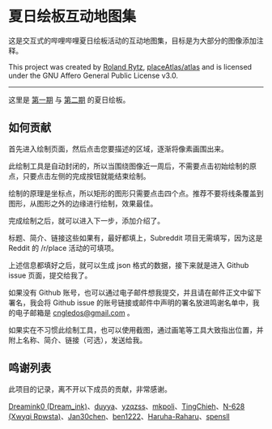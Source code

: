 # 夏日绘板互动地图集

这是交互式的哔哩哔哩夏日绘板活动的互动地图集，目标是为大部分的图像添加注释。

This project was created by [Roland Rytz](https://github.com/RolandR/place-atlas), [placeAtlas/atlas](https://github.com/placeAtlas/atlas) and is licensed under the GNU Affero General Public License v3.0.

---

这里是 [第一期](https://bilipda.gledos.science/1st/) 与 [第二期](https://bilipda.gledos.science/2nd/) 的夏日绘板。

## 如何贡献

首先进入绘制页面，然后点击您要描述的区域，逐渐将像素画围出来。

此绘制工具是自动封闭的，所以当围绕图像近一周后，不需要点击初始绘制的原点，只要点击左侧的完成按钮就能结束绘制。

绘制的原理是坐标点，所以矩形的图形只需要点击四个点。推荐不要将线条覆盖到图形，从图形之外的边缘进行绘制，效果最佳。

完成绘制之后，就可以进入下一步，添加介绍了。

标题、简介、链接这些如果有，最好都填上，Subreddit 项目无需填写，因为这是 Reddit 的 /r/place 活动的可填项。

上述信息都填好之后，就可以生成 json 格式的数据，接下来就是进入 Github issue 页面，提交给我了。

如果没有 Github 账号，也可以通过电子邮件想我提交，并且请在邮件正文中留下署名，我会将 Github issue 的账号链接或邮件中声明的署名放进鸣谢名单中，我的电子邮箱是 cngledos@gmail.com 。

如果实在不习惯此绘制工具，也可以使用截图，通过画笔等工具大致指出位置，并附上名称、简介、链接（可选），发送给我。

## 鸣谢列表

此项目的记录，离不开以下成员的贡献，非常感谢。

[Dreamink0 (Dream_ink)](https://github.com/Dreamink0)、[duyya](https://github.com/duyya)、[yzqzss](https://github.com/yzqzss)、[mkpoli](https://github.com/mkpoli)、[TingChieh](https://github.com/TingChieh)、[N-628 (Xwyqi Rpwsta)](https://github.com/N-628)、[Jan30chen](https://github.com/Jan30chen)、[ben1222](https://github.com/ben1222)、[Haruha-Raharu](https://github.com/Haruha-Raharu)、[spensll](https://github.com/spensll)
